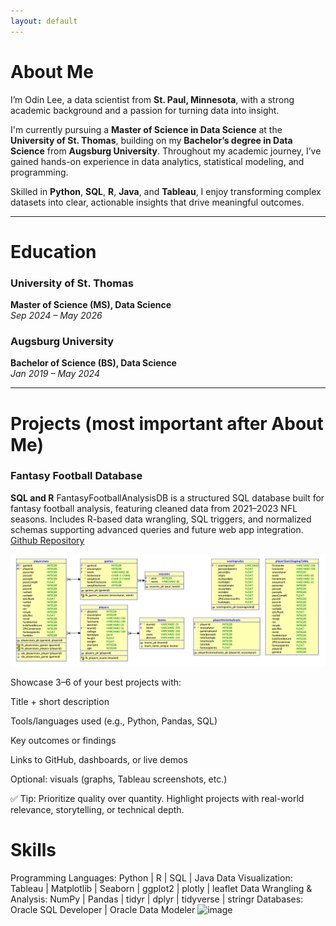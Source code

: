 ```yaml
---
layout: default
---
```


# About Me

I’m Odin Lee, a data scientist from **St. Paul, Minnesota**, with a strong academic background and a passion for turning data into insight.

I'm currently pursuing a **Master of Science in Data Science** at the **University of St. Thomas**, building on my **Bachelor’s degree in Data Science** from **Augsburg University**. Throughout my academic journey, I’ve gained hands-on experience in data analytics, statistical modeling, and programming.

Skilled in **Python**, **SQL**, **R**, **Java**, and **Tableau**, I enjoy transforming complex datasets into clear, actionable insights that drive meaningful outcomes.

***

# Education

### University of St. Thomas  
**Master of Science (MS), Data Science**  
*Sep 2024 – May 2026*

### Augsburg University  
**Bachelor of Science (BS), Data Science**  
*Jan 2019 – May 2024*

***

# Projects (most important after About Me)

### Fantasy Football Database
**SQL and R**
FantasyFootballAnalysisDB is a structured SQL database built for fantasy football analysis, featuring cleaned data from 2021–2023 NFL seasons. Includes R-based data wrangling, SQL triggers, and normalized schemas supporting advanced queries and future web app integration.
[Github Repository](https://github.com/OdinLeePro/FantasyFootballAnalysisDB)

![FantasyFootballAnalysisDB ER Diagram](assets/img/FinalProjectRationalModel.png)


Showcase 3–6 of your best projects with:

Title + short description

Tools/languages used (e.g., Python, Pandas, SQL)

Key outcomes or findings

Links to GitHub, dashboards, or live demos

Optional: visuals (graphs, Tableau screenshots, etc.)

✅ Tip: Prioritize quality over quantity. Highlight projects with real-world relevance, storytelling, or technical depth.


# Skills

Programming Languages: Python | R | SQL | Java
Data Visualization: Tableau | Matplotlib | Seaborn | ggplot2 | plotly | leaflet
Data Wrangling & Analysis: NumPy | Pandas | tidyr | dplyr | tidyverse | stringr
Databases: Oracle SQL Developer | Oracle Data Modeler
<img width="468" height="65" alt="image" src="https://github.com/user-attachments/assets/e2a7f145-8d34-4003-ba58-ae25d32e9f30" />
